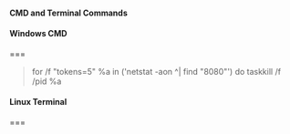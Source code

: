 #### CMD and Terminal Commands

#### Windows CMD
===

> for /f "tokens=5" %a in ('netstat -aon ^| find "8080"') do taskkill /f /pid %a


#### Linux Terminal
===

